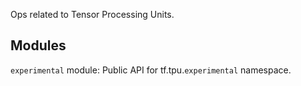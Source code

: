 Ops related to Tensor Processing Units.
## Modules
`experimental` module: Public API for tf.tpu.`experimental` namespace.

